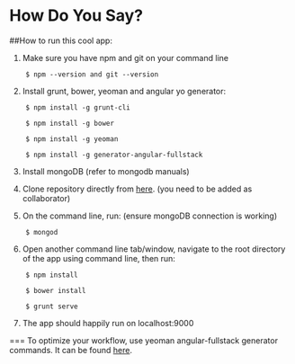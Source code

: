 How Do You Say?
====

##How to run this cool app:

1) Make sure you have npm and git on your command line
```
    $ npm --version and git --version
```
2) Install grunt, bower, yeoman and angular yo generator:
```
    $ npm install -g grunt-cli

    $ npm install -g bower

    $ npm install -g yeoman

    $ npm install -g generator-angular-fullstack
```
3) Install mongoDB (refer to mongodb manuals)

4) Clone repository directly from [here](https://github.com/gsalisi/hdys.git). (you need to be added as collaborator)

5) On the command line, run: (ensure mongoDB connection is working) 
```
	$ mongod 
```
6) Open another command line tab/window, navigate to the root directory of the app using command line, then run:
```
    $ npm install

    $ bower install

    $ grunt serve
```
7) The app should happily run on localhost:9000

===
To optimize your workflow, use yeoman angular-fullstack generator commands.
It can be found [here](https://github.com/DaftMonk/generator-angular-fullstack). 
